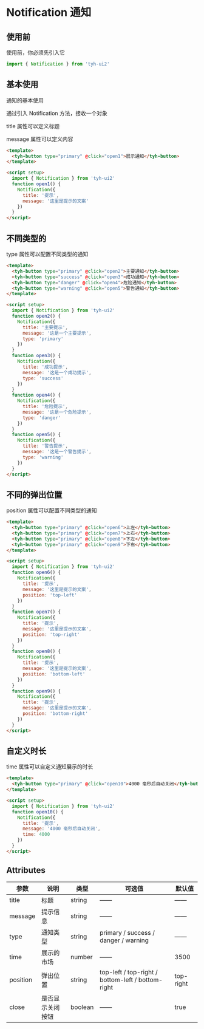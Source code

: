 # Notification 通知

## 使用前

使用前，你必须先引入它

```js
import { Notification } from 'tyh-ui2'
```

## 基本使用

通知的基本使用

通过引入 Notification 方法，接收一个对象

title 属性可以定义标题

message 属性可以定义内容

```html
<template>
  <tyh-button type="primary" @click="open1">展示通知</tyh-button>
</template>

<script setup>
  import { Notification } from 'tyh-ui2'
  function open1() {
    Notification({
      title: '提示',
      message: '这里是提示的文案'
    })
  }
</script>
```

## 不同类型的

type 属性可以配置不同类型的通知

```html
<template>
  <tyh-button type="primary" @click="open2">主要通知</tyh-button>
  <tyh-button type="success" @click="open3">成功通知</tyh-button>
  <tyh-button type="danger" @click="open4">危险通知</tyh-button>
  <tyh-button type="warning" @click="open5">警告通知</tyh-button>
</template>

<script setup>
  import { Notification } from 'tyh-ui2'
  function open2() {
    Notification({
      title: '主要提示',
      message: '这是一个主要提示',
      type: 'primary'
    })
  }
  function open3() {
    Notification({
      title: '成功提示',
      message: '这是一个成功提示',
      type: 'success'
    })
  }
  function open4() {
    Notification({
      title: '危险提示',
      message: '这是一个危险提示',
      type: 'danger'
    })
  }
  function open5() {
    Notification({
      title: '警告提示',
      message: '这是一个警告提示',
      type: 'warning'
    })
  }
</script>
```

## 不同的弹出位置

position 属性可以配置不同类型的通知

```html
<template>
  <tyh-button type="primary" @click="open6">上左</tyh-button>
  <tyh-button type="primary" @click="open7">上右</tyh-button>
  <tyh-button type="primary" @click="open8">下左</tyh-button>
  <tyh-button type="primary" @click="open9">下右</tyh-button>
</template>

<script setup>
  import { Notification } from 'tyh-ui2'
  function open6() {
    Notification({
      title: '提示',
      message: '这里是提示的文案',
      position: 'top-left'
    })
  }
  function open7() {
    Notification({
      title: '提示',
      message: '这里是提示的文案',
      position: 'top-right'
    })
  }
  function open8() {
    Notification({
      title: '提示',
      message: '这里是提示的文案',
      position: 'bottom-left'
    })
  }
  function open9() {
    Notification({
      title: '提示',
      message: '这里是提示的文案',
      position: 'bottom-right'
    })
  }
</script>
```

## 自定义时长

time 属性可以自定义通知展示的时长

```html
<template>
  <tyh-button type="primary" @click="open10">4000 毫秒后自动关闭</tyh-button>
</template>

<script setup>
  import { Notification } from 'tyh-ui2'
  function open10() {
    Notification({
      title: '提示',
      message: '4000 毫秒后自动关闭',
      time: 4000
    })
  }
</script>
```

## Attributes

| 参数     | 说明             | 类型    | 可选值                                            | 默认值    |
| -------- | ---------------- | ------- | ------------------------------------------------- | --------- |
| title    | 标题             | string  | ——                                                | ——        |
| message  | 提示信息         | string  | ——                                                | ——        |
| type     | 通知类型         | string  | primary / success / danger / warning              | ——        |
| time     | 展示的市场       | number  | ——                                                | 3500      |
| position | 弹出位置         | string  | top-left / top-right / bottom-left / bottom-right | top-right |
| close    | 是否显示关闭按钮 | boolean | ——                                                | true      |
